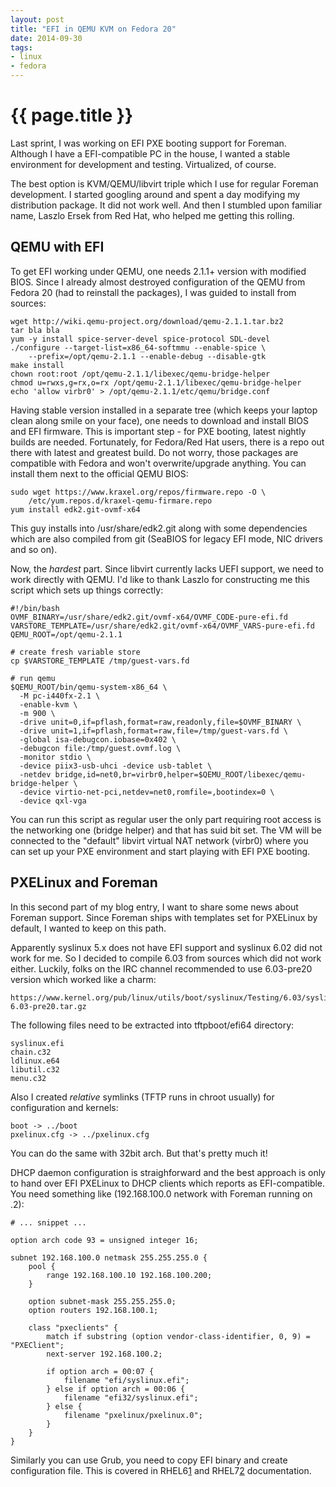 ```yaml
---
layout: post
title: "EFI in QEMU KVM on Fedora 20"
date: 2014-09-30
tags:
- linux
- fedora
---
```

{{ page.title }}
================

Last sprint, I was working on EFI PXE booting support for Foreman. Although I
have a EFI-compatible PC in the house, I wanted a stable environment for
development and testing. Virtualized, of course.

The best option is KVM/QEMU/libvirt triple which I use for regular Foreman
development. I started googling around and spent a day modifying my
distribution package. It did not work well. And then I stumbled upon familiar
name, Laszlo Ersek from Red Hat, who helped me getting this rolling.

## QEMU with EFI

To get EFI working under QEMU, one needs 2.1.1+ version with modified BIOS.
Since I already almost destroyed configuration of the QEMU from Fedora 20 (had
to reinstall the packages), I was guided to install from sources:

    wget http://wiki.qemu-project.org/download/qemu-2.1.1.tar.bz2
    tar bla bla
    yum -y install spice-server-devel spice-protocol SDL-devel
    ./configure --target-list=x86_64-softmmu --enable-spice \
        --prefix=/opt/qemu-2.1.1 --enable-debug --disable-gtk
    make install
    chown root:root /opt/qemu-2.1.1/libexec/qemu-bridge-helper
    chmod u=rwxs,g=rx,o=rx /opt/qemu-2.1.1/libexec/qemu-bridge-helper
    echo 'allow virbr0' > /opt/qemu-2.1.1/etc/qemu/bridge.conf

Having stable version installed in a separate tree (which keeps your laptop
clean along smile on your face), one needs to download and install BIOS and
EFI firmware. This is important step - for PXE booting, latest nightly builds
are needed. Fortunately, for Fedora/Red Hat users, there is a repo out there
with latest and greatest build. Do not worry, those packages are compatible
with Fedora and won't overwrite/upgrade anything. You can install them next to
the official QEMU BIOS:

    sudo wget https://www.kraxel.org/repos/firmware.repo -O \
        /etc/yum.repos.d/kraxel-qemu-firmare.repo
    yum install edk2.git-ovmf-x64

This guy installs into /usr/share/edk2.git along with some dependencies which
are also compiled from git (SeaBIOS for legacy EFI mode, NIC drivers and so
on).

Now, the *hardest* part. Since libvirt currently lacks UEFI support, we need
to work directly with QEMU. I'd like to thank Laszlo for constructing me this
script which sets up things correctly:

    #!/bin/bash
    OVMF_BINARY=/usr/share/edk2.git/ovmf-x64/OVMF_CODE-pure-efi.fd
    VARSTORE_TEMPLATE=/usr/share/edk2.git/ovmf-x64/OVMF_VARS-pure-efi.fd
    QEMU_ROOT=/opt/qemu-2.1.1

    # create fresh variable store
    cp $VARSTORE_TEMPLATE /tmp/guest-vars.fd

    # run qemu
    $QEMU_ROOT/bin/qemu-system-x86_64 \
      -M pc-i440fx-2.1 \
      -enable-kvm \
      -m 900 \
      -drive unit=0,if=pflash,format=raw,readonly,file=$OVMF_BINARY \
      -drive unit=1,if=pflash,format=raw,file=/tmp/guest-vars.fd \
      -global isa-debugcon.iobase=0x402 \
      -debugcon file:/tmp/guest.ovmf.log \
      -monitor stdio \
      -device piix3-usb-uhci -device usb-tablet \
      -netdev bridge,id=net0,br=virbr0,helper=$QEMU_ROOT/libexec/qemu-bridge-helper \
      -device virtio-net-pci,netdev=net0,romfile=,bootindex=0 \
      -device qxl-vga

You can run this script as regular user the only part requiring root access is
the networking one (bridge helper) and that has suid bit set. The VM will be
connected to the "default" libvirt virtual NAT network (virbr0) where you can
set up your PXE environment and start playing with EFI PXE booting.

## PXELinux and Foreman

In this second part of my blog entry, I want to share some news about Foreman
support. Since Foreman ships with templates set for PXELinux by default, I
wanted to keep on this path.

Apparently syslinux 5.x does not have EFI support and syslinux 6.02 did not
work for me. So I decided to compile 6.03 from sources which did not work
either. Luckily, folks on the IRC channel recommended to use 6.03-pre20
version which worked like a charm:

    https://www.kernel.org/pub/linux/utils/boot/syslinux/Testing/6.03/syslinux-6.03-pre20.tar.gz

The following files need to be extracted into tftpboot/efi64 directory:

    syslinux.efi
    chain.c32
    ldlinux.e64
    libutil.c32
    menu.c32

Also I created *relative* symlinks (TFTP runs in chroot usually) for
configuration and kernels:

    boot -> ../boot
    pxelinux.cfg -> ../pxelinux.cfg

You can do the same with 32bit arch. But that's pretty much it!

DHCP daemon configuration is straighforward and the best approach is only to
hand over EFI PXELinux to DHCP clients which reports as EFI-compatible. You
need something like (192.168.100.0 network with Foreman running on .2):

    # ... snippet ...

    option arch code 93 = unsigned integer 16;

    subnet 192.168.100.0 netmask 255.255.255.0 {
        pool {
            range 192.168.100.10 192.168.100.200;
        }

        option subnet-mask 255.255.255.0;
        option routers 192.168.100.1;

        class "pxeclients" {
            match if substring (option vendor-class-identifier, 0, 9) = "PXEClient";
            next-server 192.168.100.2;

            if option arch = 00:07 {
                filename "efi/syslinux.efi";
            } else if option arch = 00:06 {
                filename "efi32/syslinux.efi";
            } else {
                filename "pxelinux/pxelinux.0";
            }
        }
    }

Similarly you can use Grub, you need to copy EFI binary and create
configuration file. This is covered in RHEL6[1] and RHEL7[2] documentation.

[1]: https://access.redhat.com/documentation/en-US/Red_Hat_Enterprise_Linux/6/html/Installation_Guide/s1-netboot-pxe-config-efi.html
[2]: https://access.redhat.com/documentation/en-US/Red_Hat_Enterprise_Linux/7/html/Installation_Guide/chap-installation-server-setup.html#sect-network-boot-setup-uefi


